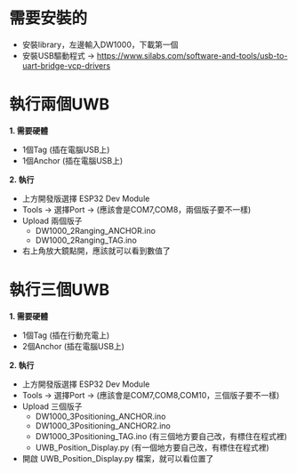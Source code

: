 # 需要安裝的

- 安裝library，左邊輸入DW1000，下載第一個
- 安裝USB驅動程式 -> https://www.silabs.com/software-and-tools/usb-to-uart-bridge-vcp-drivers

# 執行兩個UWB

**1. 需要硬體**
- 1個Tag (插在電腦USB上)
- 1個Anchor (插在電腦USB上)

**2. 執行**
- 上方開發版選擇 ESP32 Dev Module
- Tools -> 選擇Port -> (應該會是COM7,COM8，兩個版子要不一樣)
- Upload 兩個版子
    * DW1000_2Ranging_ANCHOR.ino
    * DW1000_2Ranging_TAG.ino
- 右上角放大鏡點開，應該就可以看到數值了

# 執行三個UWB

**1. 需要硬體**
- 1個Tag (插在行動充電上)
- 2個Anchor (插在電腦USB上)

**2. 執行**
- 上方開發版選擇 ESP32 Dev Module
- Tools -> 選擇Port -> (應該會是COM7,COM8,COM10，三個版子要不一樣)
- Upload 三個版子
    * DW1000_3Positioning_ANCHOR.ino
    * DW1000_3Positioning_ANCHOR2.ino
    * DW1000_3Positioning_TAG.ino (有三個地方要自己改，有標住在程式裡)
    * UWB_Position_Display.py (有一個地方要自己改，有標住在程式裡)
- 開啟 UWB_Position_Display.py 檔案，就可以看位置了
